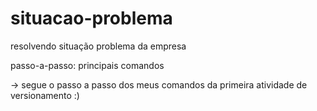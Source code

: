 # situacao-problema
resolvendo situação problema da empresa

passo-a-passo: principais comandos

-> segue o passo a passo dos meus comandos da primeira atividade de versionamento :)
